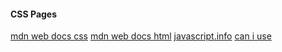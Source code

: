 #### CSS Pages
[mdn web docs css](https://developer.mozilla.org/en-US/docs/Web/CSS/)
[mdn web docs html](https://developer.mozilla.org/en-US/docs/Web/HTML)
[javascript.info](https://javascript.info/)
[can i use](https://caniuse.com/)

